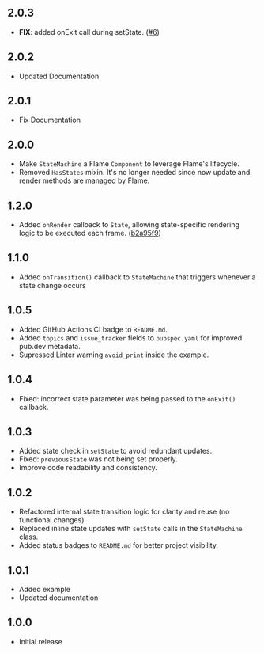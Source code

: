 ## 2.0.3

* **FIX**: added onExit call during setState. ([#6](https://github.com/bszarlej/flame_state_machine/pull/6))

## 2.0.2

* Updated Documentation

## 2.0.1

* Fix Documentation

## 2.0.0

* Make `StateMachine` a Flame `Component` to leverage Flame's lifecycle.
* Removed `HasStates` mixin. It's no longer needed since now update and render methods are managed by Flame.

## 1.2.0

* Added `onRender` callback to `State`, allowing state-specific rendering logic to be executed each frame. ([b2a95f9](https://github.com/bszarlej/flame_state_machine/commit/b2a95f967bc0c3ebd3d8c4c8a28488710e34112c))

## 1.1.0

* Added `onTransition()` callback to `StateMachine` that triggers whenever a state change occurs

## 1.0.5

* Added GitHub Actions CI badge to `README.md`.
* Added `topics` and `issue_tracker` fields to `pubspec.yaml` for improved pub.dev metadata.
* Supressed Linter warning `avoid_print` inside the example.

## 1.0.4

* Fixed: incorrect state parameter was being passed to the `onExit()` callback.

## 1.0.3

* Added state check in `setState` to avoid redundant updates.
* Fixed: `previousState` was not being set properly.
* Improve code readability and consistency.

## 1.0.2

* Refactored internal state transition logic for clarity and reuse (no functional changes).
* Replaced inline state updates with `setState` calls in the `StateMachine` class.
* Added status badges to `README.md` for better project visibility.

## 1.0.1

* Added example
* Updated documentation

## 1.0.0

* Initial release